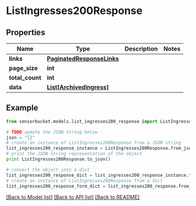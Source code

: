 # ListIngresses200Response


## Properties

Name | Type | Description | Notes
------------ | ------------- | ------------- | -------------
**links** | [**PaginatedResponseLinks**](PaginatedResponseLinks.md) |  | 
**page_size** | **int** |  | 
**total_count** | **int** |  | 
**data** | [**List[ArchivedIngress]**](ArchivedIngress.md) |  | 

## Example

```python
from sensorbucket.models.list_ingresses200_response import ListIngresses200Response

# TODO update the JSON string below
json = "{}"
# create an instance of ListIngresses200Response from a JSON string
list_ingresses200_response_instance = ListIngresses200Response.from_json(json)
# print the JSON string representation of the object
print ListIngresses200Response.to_json()

# convert the object into a dict
list_ingresses200_response_dict = list_ingresses200_response_instance.to_dict()
# create an instance of ListIngresses200Response from a dict
list_ingresses200_response_form_dict = list_ingresses200_response.from_dict(list_ingresses200_response_dict)
```
[[Back to Model list]](../README.md#documentation-for-models) [[Back to API list]](../README.md#documentation-for-api-endpoints) [[Back to README]](../README.md)


